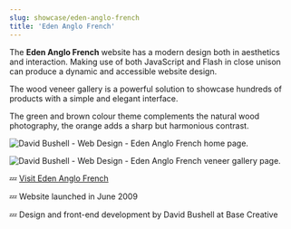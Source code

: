 ```yaml
---
slug: showcase/eden-anglo-french
title: 'Eden Anglo French'
---
```

The **Eden Anglo French** website has a modern design both in aesthetics and interaction. Making use of both JavaScript and Flash in close unison can produce a dynamic and accessible website design.

The wood veneer gallery is a powerful solution to showcase hundreds of products with a simple and elegant interface.

The green and brown colour theme complements the natural wood photography, the orange adds a sharp but harmonious contrast.

![David Bushell - Web Design - Eden Anglo French home page.](/images/portfolio/web-design-eden-anglo-french-1.png)

![David Bushell - Web Design - Eden Anglo French veneer gallery page.](/images/portfolio/web-design-eden-anglo-french-2.png)

💤 [Visit Eden Anglo French](http://www.veneermerchant.co.uk)

💤 Website launched in June 2009

💤 Design and front-end development by David Bushell at Base Creative
